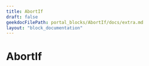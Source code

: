 ```yaml
---
title: AbortIf
draft: false
geekdocFilePath: portal_blocks/AbortIf/docs/extra.md
layout: "block_documentation"
---
```

# AbortIf